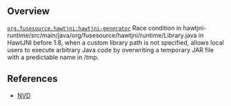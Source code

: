 ## Overview
[`org.fusesource.hawtjni:hawtjni-generator`](http://search.maven.org/#search%7Cga%7C1%7Ca%3A%22hawtjni-generator%22)
Race condition in hawtjni-runtime/src/main/java/org/fusesource/hawtjni/runtime/Library.java in HawtJNI before 1.8, when a custom library path is not specified, allows local users to execute arbitrary Java code by overwriting a temporary JAR file with a predictable name in /tmp.

## References
- [NVD](https://web.nvd.nist.gov/view/vuln/detail?vulnId=CVE-2013-2035)